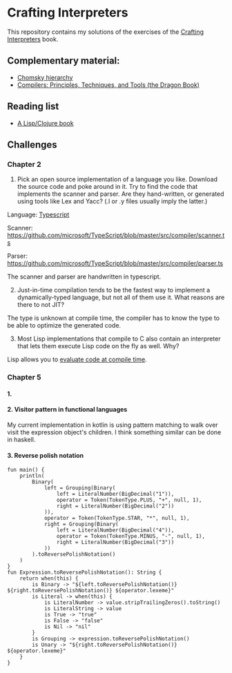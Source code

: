 # Crafting Interpreters
This repository contains my solutions of the exercises of the [Crafting Interpreters](https://craftinginterpreters.com/) book.

## Complementary material:
* [Chomsky hierarchy](https://en.wikipedia.org/wiki/Chomsky_hierarchy)
* [Compilers: Principles, Techniques, and Tools (the Dragon Book)](https://www.amazon.com/Compilers-Principles-Techniques-Tools-2nd/dp/0321486811)

## Reading list
* [A Lisp/Clojure book](https://en.wikipedia.org/wiki/Clojure)


## Challenges
### Chapter 2

1. Pick an open source implementation of a language you like. Download the source code and poke around in it. Try to find the code that implements the scanner and parser. Are they hand-written, or generated using tools like Lex and Yacc? (.l or .y files usually imply the latter.)


Language: [Typescript](https://github.com/microsoft/TypeScript/tree/master/src/compiler)

Scanner: https://github.com/microsoft/TypeScript/blob/master/src/compiler/scanner.ts

Parser: https://github.com/microsoft/TypeScript/blob/master/src/compiler/parser.ts

The scanner and parser are handwritten in typescript.

2. Just-in-time compilation tends to be the fastest way to implement a dynamically-typed language, but not all of them use it. What reasons are there to not JIT?

The type is unknown at compile time, the compiler has to know the type to be able to optimize the generated code.

3. Most Lisp implementations that compile to C also contain an interpreter that lets them execute Lisp code on the fly as well. Why?

Lisp allows you to [evaluate code at compile time](https://www.gnu.org/software/emacs/manual/html_node/elisp/Eval-During-Compile.html). 

### Chapter 5
#### 1.

#### 2. Visitor pattern in functional languages
My current implementation in kotlin is using pattern matching to walk over visit the expression object's children. I think something similar can be done in haskell.

#### 3. Reverse polish notation
```
fun main() {
    println(
        Binary(
            left = Grouping(Binary(
                left = LiteralNumber(BigDecimal("1")),
                operator = Token(TokenType.PLUS, "+", null, 1),
                right = LiteralNumber(BigDecimal("2"))
            )),
            operator = Token(TokenType.STAR, "*", null, 1),
            right = Grouping(Binary(
                left = LiteralNumber(BigDecimal("4")),
                operator = Token(TokenType.MINUS, "-", null, 1),
                right = LiteralNumber(BigDecimal("3"))
            ))
        ).toReversePolishNotation()
    )
}
fun Expression.toReversePolishNotation(): String {
    return when(this) {
        is Binary -> "${left.toReversePolishNotation()} ${right.toReversePolishNotation()} ${operator.lexeme}"
        is Literal -> when(this) {
            is LiteralNumber -> value.stripTrailingZeros().toString()
            is LiteralString -> value
            is True -> "true"
            is False -> "false"
            is Nil -> "nil"
        }
        is Grouping -> expression.toReversePolishNotation()
        is Unary -> "${right.toReversePolishNotation()} ${operator.lexeme}"
    }
}
```
